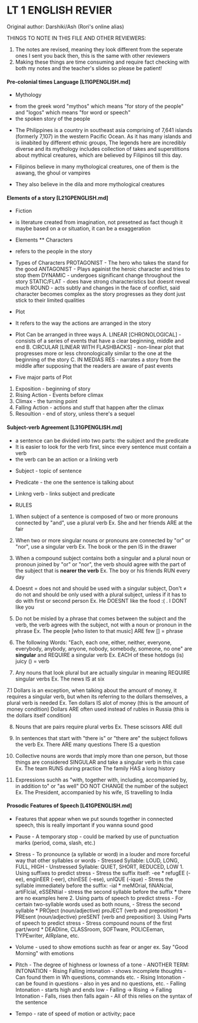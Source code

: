 # LT 1 ENGLISH REVIER
Original author: Darshiki/Ash (Rori's online alias)

THINGS TO NOTE IN THIS FILE AND OTHER REVIEWERS:
1. The notes are revised, meaning they look different from the seperate ones I sent you back then, this is the same with other reviewers
2. Making these things are time consuming and require fact checking with both my notes and the teacher's slides so please be patient!

#### Pre-colonial times Language [L11GPENGLISH.md]

* Mythology 
- from the greek word "mythos" which means "for story of the people" and "logos" which means "for word or speech" 
- the spoken story of the people

* The Philippines is a country in southeast asia comprising of 7,641 islands (formerly 7,107) in the western Pacific Ocean. As it has many islands and is iinabited by different ethnic groups, The legends here are incredibly diverse and its mythology includes collection of takes and superstitions about mythical creatures, which are believed by Filipinos till this day.

* Filipinos believe in many mythological creatures, one of them is the aswang, the ghoul or vampires
* They also believe in the dila and more mythological creatures

#### Elements of a story [L21GPENGLISH.md]

* Fiction
- is literature created from imagination, not presetned as fact though it maybe based on a or situation, it can be a exaggeration

* Elements
** Characters
- refers to the people in the story

* Types of Characters
PROTAGONIST - The hero who takes the stand for the good
ANTAGONIST - Plays againist the heroic character and tries to stop them
DYNAMIC - undergoes significant change throughout the story
STATIC/FLAT - does have strong characteristics but doesnt reveal much
ROUND - acts subtly and changes in the face of conflict, said character becomes complex as the story progresses as they dont just stick to their limited qualities

* Plot
- It refers to the way the actions are arranged in the story
* Plot Can be arranged in three ways
      A. LINEAR [CHRONOLOGICAL] - consists of a series of events that have a clear beginning, middle and end
      B. CIRCULAR [LINEAR WITH FLASHBACKS] - non-linear plot that progresses more or less chronologically similar to the one at the beginning of the story
      C. IN MEDIAS RES - narrates a story from the middle after supposing that the readers are aware of past events

* Five major parts of Plot
1. Exposition - beginning of story
2. Rising Action - Events before climax
3. Climax - the turning point
4. Falling Action - actions and stuff that happen after the climax
5. Resoultion - end of story, unless there's a sequel

#### Subject-verb Agreement [L31GPENGLISH.md]
- a sentence can be divided into two parts: the subject and the predicate
- It is easier to look for the verb first, since every sentence must contain a verb
- the verb can be an action or a linking verb

* Subject - topic of sentence
* Predicate - the one the sentence is talking about
* Linkng verb - links subject and predicate

* RULES
1. When subject of a sentence is composed of two or more pronouns connected by "and", use a plural verb
Ex. She and her friends ARE at the fair

2. When two or more singular nouns or pronouns are connected by "or" or "nor", use a singular verb
Ex. The book or the pen IS in the drawer

3. When a compound subject contains both a singular and a plural noun or pronoun joined by "or" or "nor", the verb should agree with the part of the subject that is **nearer the verb**
Ex. The boy or his friends RUN every day

4. Doesnt = does not and should be used with a singular subject, Don't ≠ do not and should be only used with a plural subject, unless if it has to do with first or second person
Ex. He DOESNT like the food :( 
.   I DONT like you

5. Do not be misled by a phrase that comes between the subject and the verb, the verb agrees with the subject, not with a noun or pronoun in the phrase
Ex. The people [who listen to that music] ARE few
[] = phrase

6. The following Words: "Each, each one, either, neither, everyone, everybody, anybody, anyone, nobody, somebody, someone, no one" are **singular** and REQUIRE a singular verb
Ex. EACH of these hotdogs (is) juicy
() = verb

7. Any nouns that look plural but are actually singular in meaning REQUIRE singular verbs
Ex. The news IS at six 

7.1 Dollars is an exception, when talking about the amount of money, it requires a singular verb, but when its referring to the dollars themselves, a plural verb is needed
Ex. Ten dollars IS alot of money (this is the amount of money condition)
    Dollars ARE often used instead of rubles in Russia (this is the dollars itself condition)

8. Nouns that are pairs require plural verbs
Ex. These scissors ARE dull

9. In sentences that start with "there is" or "there are" the subject follows the verb
Ex. There ARE many questions
    There IS a question

10. Collective nouns are words that imply more than one person, but those things are considered SINGULAR and take a singular verb in this case
Ex. The team RUNS during practice
    The family HAS a long history

11. Expressions suchh as "with, together with, including, accompanied by, in addition to" or "as well" DO NOT CHANGE the number of the subject
Ex. The President, accompanied by his wife, IS travelling to India

#### Prosodic Features of Speech [L41GPENGLISH.md]
- Features that appear when we put sounds together in connected speech, this is really important if you wanna sound good

* Pause
      - A temporary stop
      - could be marked by use of punctuation marks (period, coma, slash, etc.)

* Stress
      - To pronounce (a syllable or word) in a louder and more forceful way that other syllables or words
            - Stressed Syllable: LOUD, LONG, FULL, HIGH
            - Unstressed Syllable: QUIET, SHORT, REDUCED, LOW
                  1. Using suffixes to predict stress
                        - Stress the suffix itself: -ee
                              * refugEE (-ee), enginEER (-eer), chinESE (-ese), unIQUE (-ique)
                        - Stress the syllable immediately before the suffix: -ial
                              * meMOrial, fiNANcial, artiFIcial, eSSENtial
                        - stress the second syllable before the suffix 
                              * there are no examples here
                  2. Using parts of speech to predict stress
                        - For certain two-syllable words used as both nouns,
                        - Stress the second syllable
                              * PROject (noun/adjective) proJECT (verb and preposition)
                              * PREsent (noun/adjective) preSENT (verb and preposition) 
                  3. Using Parts of speech to predict stress
                        - Stress compound nouns of the first part/word
                              * DEADline, CLASSroom, SOFTware, POLICEeman, TYPEwriter, AIRplane, etc.
* Volume
      - used to show emotions suchh as fear or anger
      ex. Say "Good Morning" with emotions
* Pitch
      - The degree of highness or lowness of a tone
      - ANOTHER TERM: INTONATION 
            - Rising Falling intonation
                  - shows incomplete thoughts
                  - Can found them in Wh questions, commands etc.
            - Rising Intonation
                  - can be found in questions
                  - also in yes and no questions, etc.
            - Falling Intonation
                  - starts high and ends low
            - Falling -> Rising -> Falling Intonation
                  - Falls, rises then falls again
      - All of this relies on the syntax of the sentence

* Tempo
      - rate of speed of motion or activity; pace

